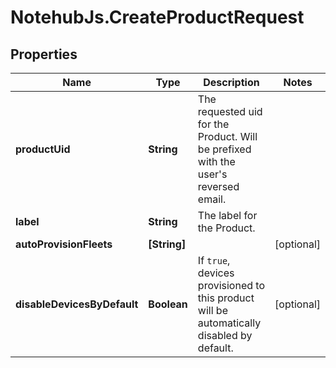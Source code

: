 # NotehubJs.CreateProductRequest

## Properties

| Name                        | Type         | Description                                                                               | Notes      |
| --------------------------- | ------------ | ----------------------------------------------------------------------------------------- | ---------- |
| **productUid**              | **String**   | The requested uid for the Product. Will be prefixed with the user&#39;s reversed email.   |
| **label**                   | **String**   | The label for the Product.                                                                |
| **autoProvisionFleets**     | **[String]** |                                                                                           | [optional] |
| **disableDevicesByDefault** | **Boolean**  | If `true`, devices provisioned to this product will be automatically disabled by default. | [optional] |
